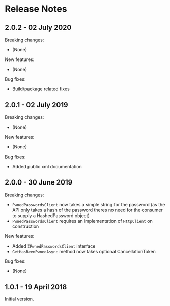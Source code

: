 # Release Notes

## 2.0.2 - 02 July 2020

Breaking changes:
- (None)

New features:
- (None)

Bug fixes:
- Build/package related fixes

## 2.0.1 - 02 July 2019

Breaking changes:
- (None)

New features:
- (None)

Bug fixes:
- Added public xml documentation

## 2.0.0 - 30 June 2019

Breaking changes:
- `PwnedPasswordsClient` now takes a simple string for the password (as the API only takes a hash of the password theres no need for the consumer to supply a HashedPassword object)
- `PwnedPasswordsClient` requires an implementation of `HttpClient` on construction

New features:
- Added `IPwnedPasswordsClient` interface
- `GetHasBeenPwnedAsync` method now takes optional CancellationToken

Bug fixes:
- (None)

## 1.0.1 - 19 April 2018

Initial version.
